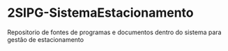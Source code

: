 # 2SIPG-SistemaEstacionamento
Repositorio de fontes de programas e documentos dentro do sistema para gestão de estacionamento
